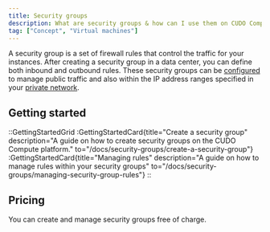 ```yaml
---
title: Security groups
description: What are security groups & how can I use them on CUDO Compute?
tag: ["Concept", "Virtual machines"]
---
```


A security group is a set of firewall rules that control the traffic for your instances. After creating a security group in a data center, you can define both inbound and outbound rules. These security groups can be [configured](/docs/security-groups/managing-security-group-rules) to manage public traffic and also within the IP address ranges specified in your [private network](/docs/networks).

## Getting started

::GettingStartedGrid
:GettingStartedCard{title="Create a security group" description="A guide on how to create security groups on the CUDO Compute platform." to="/docs/security-groups/create-a-security-group"}
:GettingStartedCard{title="Managing rules" description="A guide on how to manage rules within your security groups" to="/docs/security-groups/managing-security-group-rules"}
::

## Pricing

You can create and manage security groups free of charge.
